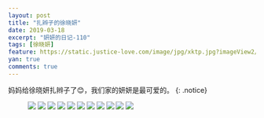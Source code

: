 ```yaml
---
layout: post
title: "扎辫子的徐晓妍"
date: 2019-03-18
excerpt: "妍妍的日记-110"
tags: [徐晓妍]
feature: https://static.justice-love.com/image/jpg/xktp.jpg?imageView2/1/w/1200/h/500
yan: true
comments: true
---
```

妈妈给徐晓妍扎辫子了😊，我们家的妍妍是最可爱的。
{: .notice}
<figure>
    <img src="{{ site.staticUrl }}/yanyan/image/zxbzi1.jpg" />
    <img src="{{ site.staticUrl }}/yanyan/image/zxbzi2.jpg" />
    <img src="{{ site.staticUrl }}/yanyan/image/zxbzi3.jpg" />
    <img src="{{ site.staticUrl }}/yanyan/image/zxbzi4.jpg" />
    <img src="{{ site.staticUrl }}/yanyan/image/zxbzi5.jpg" />
    <img src="{{ site.staticUrl }}/yanyan/image/zxbzi6.jpg" />
    <img src="{{ site.staticUrl }}/yanyan/image/zxbzi7.jpg" />
    <img src="{{ site.staticUrl }}/yanyan/image/zxbzi8.jpg" />
    <img src="{{ site.staticUrl }}/yanyan/image/zxbzi9.jpg" />
    <img src="{{ site.staticUrl }}/yanyan/image/zxbzi10.jpg" />
    <img src="{{ site.staticUrl }}/yanyan/image/zxbzi11.jpg" />
</figure>
